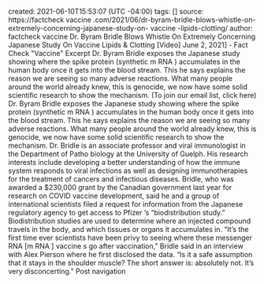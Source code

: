 created: 2021-06-10T15:53:07 (UTC -04:00)
tags: []
source: https://factcheck vaccine .com/2021/06/dr-byram-bridle-blows-whistle-on-extremely-concerning-japanese-study-on- vaccine -lipids-clotting/
author: factcheck vaccine
Dr. Byram Bridle Blows Whistle On Extremely Concerning  Japanese  Study On Vaccine Lipids & Clotting [Video]  June  2, 2021] - Fact Check "Vaccine"
Excerpt
Dr. Byram Bridle exposes the  Japanese  study showing where the spike protein (synthetic m RNA ) accumulates in the human body once it gets into the blood stream. This he says explains the reason we are seeing so many adverse reactions. What many people around the world already knew, this is genocide, we now have some solid scientific  research  to show the mechanism.
(To join our email list, click here)
Dr. Byram Bridle exposes the  Japanese  study showing where the spike protein (synthetic m RNA ) accumulates in the human body once it gets into the blood stream. This he says explains the reason we are seeing so many adverse reactions. What many people around the world already knew, this is genocide, we now have some solid scientific  research  to show the mechanism.
Dr. Bridle is an associate professor and  viral  immunologist in the Department of Patho biology  at the  University  of Guelph. His  research  interests include developing a better understanding of how the  immune  system responds to  viral  infections as well as designing immunotherapies for the  treatment  of cancers and infectious diseases.
Bridle, who was awarded a $230,000 grant by the  Canadian   government  last year for  research  on  COVID   vaccine  development, said he and a group of international scientists filed a request for information from the  Japanese  regulatory agency to get access to  Pfizer ’s “biodistribution study.”
Biodistribution studies are used to determine where an injected compound travels in the body, and which tissues or organs it accumulates in.
“It’s the first time ever scientists have been privy to seeing where these messenger  RNA  [m RNA ]  vaccine s go after vaccination,” Bridle said in an interview with Alex Pierson where he first disclosed the data. “Is it a safe assumption that it stays in the shoulder muscle? The short answer is: absolutely not. It’s very disconcerting.”
Post navigation
